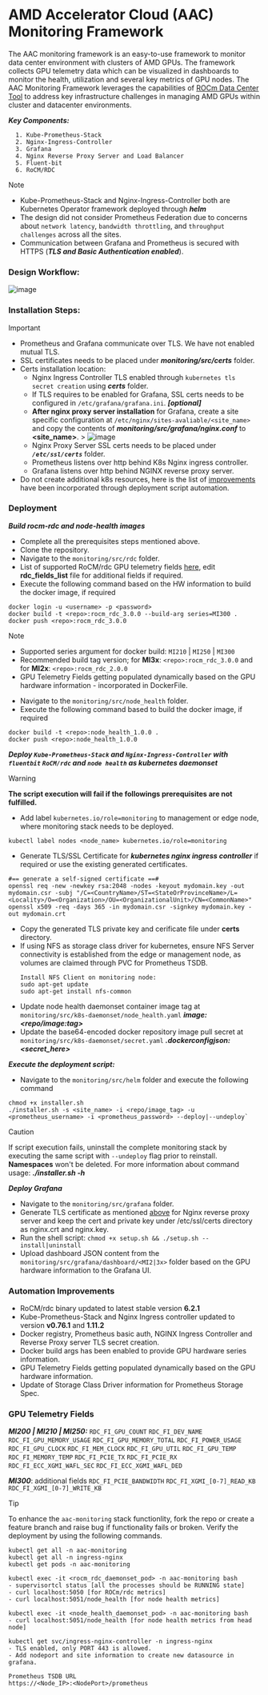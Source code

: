 # AMD Accelerator Cloud (AAC) Monitoring Framework
The AAC monitoring framework is an easy-to-use framework to monitor data center environment with clusters of AMD GPUs. The framework collects GPU telemetry data which can be visualized in dashboards to monitor the health, utilization and several key metrics of GPU nodes. The AAC Monitoring Framework leverages the capabilities of [ROCm Data Center Tool](https://rocm.docs.amd.com/projects/rdc) to address key infrastructure challenges in managing AMD GPUs within cluster and datacenter environments.

***Key Components:***
```
  1. Kube-Prometheus-Stack
  2. Nginx-Ingress-Controller
  3. Grafana
  4. Nginx Reverse Proxy Server and Load Balancer
  5. Fluent-bit
  6. RoCM/RDC
```
> [!NOTE]
> - Kube-Prometheus-Stack and Nginx-Ingress-Controller both are Kubernetes Operator framework deployed through ***helm***
> - The design did not consider Prometheus Federation due to concerns about `network latency`, `bandwidth throttling`, and `throughput challenges` across all the sites.
> - Communication between Grafana and Prometheus is secured with HTTPS (***TLS and Basic Authentication enabled***).

### Design Workflow:

![image](https://github.com/AMD-Accel-Cloud/AAC/assets/164095873/9f52d85e-faf8-4257-ab72-7128b4d77160)

### Installation Steps:

> [!IMPORTANT]
> - Prometheus and Grafana communicate over TLS. We have not enabled mutual TLS.
> - SSL certificates needs to be placed under ***monitoring/src/certs*** folder.
> - Certs installation location:
>     - Nginx Ingress Controller TLS enabled through `kubernetes tls secret creation` using ***certs*** folder.
>     - If TLS requires to be enabled for Grafana, SSL certs needs to be configured in `/etc/grafana/grafana.ini`. ***[optional]***
>     - __After nginx proxy server installation__ for Grafana, create a site specific configuration at `/etc/nginx/sites-avaliable/<site_name>` and copy the contents of ***monitoring/src/grafana/nginx.conf*** to __<site_name>__. >       ![image](https://github.com/user-attachments/assets/5a941ec3-c9dc-428e-877a-96831d5122a9)
>     - Nginx Proxy Server SSL certs needs to be placed under ***`/etc/ssl/certs`*** folder.
>     - Prometheus listens over http behind K8s Nginx ingress controller.
>     - Grafana listens over http behind NGINX reverse proxy server.
> - Do not create additional k8s resources, here is the list of [improvements](#automation-improvements) have been incorporated through deployment script automation.

### Deployment
***Build rocm-rdc and node-health images***
  * Complete all the prerequisites steps mentioned above.
  * Clone the repository.
  * Navigate to the `monitoring/src/rdc` folder.
  * List of supported RoCM/rdc GPU telemetry fields [here](#gpu-telemetry-fields), edit __rdc_fields_list__ file for additional fields if required.
  * Execute the following command based on the HW information to build the docker image, if required
      
  ```
  docker login -u <username> -p <password>
  docker build -t <repo>:rocm_rdc_3.0.0 --build-arg series=MI300 .
  docker push <repo>:rocm_rdc_3.0.0
  ```
> [!NOTE]
> - Supported series argument for docker build: `MI210` | `MI250` | `MI300`
> - Recommended build tag version; for __MI3x__: `<repo>:rocm_rdc_3.0.0` and for __MI2x__: `<repo>:rocm_rdc_2.0.0`
> - GPU Telemetry Fields getting populated dynamically based on the GPU hardware information - incorporated in DockerFile.
  * Navigate to the `monitoring/src/node_health` folder.
  * Execute the following command based to build the docker image, if required

  ```
  docker build -t <repo>:node_health_1.0.0 .
  docker push <repo>:node_health_1.0.0
  ```
***Deploy `Kube-Prometheus-Stack` and `Nginx-Ingress-Controller` with `fluentbit` `RoCM/rdc` and `node health` as kubernetes daemonset***
> [!WARNING]
> __The script execution will fail if the followings prerequisites are not fulfilled.__
> - Add label `kubernetes.io/role=monitoring` to management or edge node, where monitoring stack needs to be deployed.
> ```
> kubectl label nodes <node_name> kubernetes.io/role=monitoring
> ```
> - Generate TLS/SSL Certificate for ***kubernetes nginx ingress controller*** if required or use the existing generated certificates.
> ```
> #== generate a self-signed certificate ==#
> openssl req -new -newkey rsa:2048 -nodes -keyout mydomain.key -out mydomain.csr -subj "/C=<CountryName>/ST=<StateOrProvinceName>/L=<Locality>/O=<Organization>/OU=<OrganizationalUnit>/CN=<CommonName>"
> openssl x509 -req -days 365 -in mydomain.csr -signkey mydomain.key -out mydomain.crt
> ```
> - Copy the generated TLS private key and cerificate file under  __certs__ directory.
> - If using NFS as storage class driver for kubernetes, ensure NFS Server connectivity is established from the edge or management node, as volumes are claimed through PVC for Prometheus TSDB.
>   ```
>   Install NFS Client on monitoring node:
>   sudo apt-get update
>   sudo apt-get install nfs-common
>   ```
> - Update node health daemonset container image tag at `monitoring/src/k8s-daemonset/node_health.yaml` ***image: <repo/image:tag>***
> - Update the base64-encoded docker repository image pull secret at `monitoring/src/k8s-daemonset/secret.yaml` ***.dockerconfigjson: <secret_here>***

***Execute the deployment script:***
* Navigate to the `monitoring/src/helm` folder and execute the following command
```
chmod +x installer.sh
./installer.sh -s <site_name> -i <repo/image_tag> -u <prometheus_username> -i <prometheus_password> --deploy|--undeploy`
```
  
> [!CAUTION]
> If script execution fails, uninstall the complete monitoring stack by executing the same script with `--undeploy` flag prior to reinstall. **Namespaces** won't be deleted. For more information about command usage: ***./installer.sh -h***

***Deploy Grafana***
  * Navigate to the `monitoring/src/grafana` folder.
  * Generate TLS certificate as mentioned [above](#deployment) for Nginx reverse proxy server and keep the cert and private key under /etc/ssl/certs directory as nginx.crt and nginx.key.
  * Run the shell script: `chmod +x setup.sh && ./setup.sh --install|uninstall`
  * Upload dashboard JSON content from the  `monitoring/src/grafana/dashboard/<MI2|3x>` folder based on the GPU hardware information to the Grafana UI.

### Automation Improvements
  * RoCM/rdc binary updated to latest stable version __6.2.1__
  * Kube-Prometheus-Stack and Nginx Ingress controller updated to version __v0.76.1__ and __1.11.2__
  * Docker registry, Prometheus basic auth, NGINX Ingress Controller and Reverse Proxy server TLS secret creation.
  * Docker build args has been enabled to provide GPU hardware series information.
  * GPU Telemetry Fields getting populated dynamically based on the GPU hardware information.
  * Update of Storage Class Driver information for Prometheus Storage Spec.

### GPU Telemetry Fields
  ***MI200 | MI210 | MI250:***
  `RDC_FI_GPU_COUNT` `RDC_FI_DEV_NAME` `RDC_FI_GPU_MEMORY_USAGE` `RDC_FI_GPU_MEMORY_TOTAL` `RDC_FI_POWER_USAGE` `RDC_FI_GPU_CLOCK` `RDC_FI_MEM_CLOCK`
  `RDC_FI_GPU_UTIL` `RDC_FI_GPU_TEMP` `RDC_FI_MEMORY_TEMP` `RDC_FI_PCIE_TX` `RDC_FI_PCIE_RX` `RDC_FI_ECC_XGMI_WAFL_SEC` `RDC_FI_ECC_XGMI_WAFL_DED`
  
  ***MI300***: additional fields
  `RDC_FI_PCIE_BANDWIDTH` `RDC_FI_XGMI_[0-7]_READ_KB` `RDC_FI_XGMI_[0-7]_WRITE_KB`

> [!TIP]
> To enhance the `aac-monitoring` stack functionlity, fork the repo or create a feature branch and raise bug if functionality fails or broken.
> Verify the deployment by using the following commands.
> ```
> kubectl get all -n aac-monitoring
> kubectl get all -n ingress-nginx
> kubectl get pods -n aac-monitoring
> 
> kubectl exec -it <rocm_rdc_daemonset_pod> -n aac-monitoring bash
> - supervisortcl status [all the processes should be RUNNING state]
> - curl localhost:5050 [for ROCm/rdc metrics]
> - curl localhost:5051/node_health [for node health metrics]
> 
> kubectl exec -it <node_health_daemonset_pod> -n aac-monitoring bash
> - curl localhost:5051/node_health [for node health metrics from head node]
>
> kubectl get svc/ingress-nginx-controller -n ingress-nginx
> - TLS enabled, only PORT 443 is allowed.
> - Add nodeport and site information to create new datasource in grafana.
>
> Prometheus TSDB URL
> https://<Node_IP>:<NodePort>/prometheus
> ```
